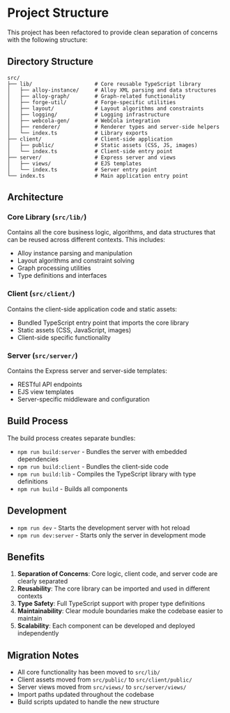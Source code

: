# Project Structure

This project has been refactored to provide clean separation of concerns with the following structure:

## Directory Structure

```
src/
├── lib/                    # Core reusable TypeScript library
│   ├── alloy-instance/     # Alloy XML parsing and data structures
│   ├── alloy-graph/        # Graph-related functionality
│   ├── forge-util/         # Forge-specific utilities
│   ├── layout/             # Layout algorithms and constraints
│   ├── logging/            # Logging infrastructure
│   ├── webcola-gen/        # WebCola integration
│   ├── renderer/           # Renderer types and server-side helpers
│   └── index.ts            # Library exports
├── client/                 # Client-side application
│   ├── public/             # Static assets (CSS, JS, images)
│   └── index.ts            # Client-side entry point
├── server/                 # Express server and views
│   ├── views/              # EJS templates
│   └── index.ts            # Server entry point
└── index.ts                # Main application entry point
```

## Architecture

### Core Library (`src/lib/`)
Contains all the core business logic, algorithms, and data structures that can be reused across different contexts. This includes:
- Alloy instance parsing and manipulation
- Layout algorithms and constraint solving
- Graph processing utilities
- Type definitions and interfaces

### Client (`src/client/`)
Contains the client-side application code and static assets:
- Bundled TypeScript entry point that imports the core library
- Static assets (CSS, JavaScript, images)
- Client-side specific functionality

### Server (`src/server/`)
Contains the Express server and server-side templates:
- RESTful API endpoints
- EJS view templates
- Server-specific middleware and configuration

## Build Process

The build process creates separate bundles:

- `npm run build:server` - Bundles the server with embedded dependencies
- `npm run build:client` - Bundles the client-side code
- `npm run build:lib` - Compiles the TypeScript library with type definitions
- `npm run build` - Builds all components

## Development

- `npm run dev` - Starts the development server with hot reload
- `npm run dev:server` - Starts only the server in development mode

## Benefits

1. **Separation of Concerns**: Core logic, client code, and server code are clearly separated
2. **Reusability**: The core library can be imported and used in different contexts
3. **Type Safety**: Full TypeScript support with proper type definitions
4. **Maintainability**: Clear module boundaries make the codebase easier to maintain
5. **Scalability**: Each component can be developed and deployed independently

## Migration Notes

- All core functionality has been moved to `src/lib/`
- Client assets moved from `src/public/` to `src/client/public/`
- Server views moved from `src/views/` to `src/server/views/`
- Import paths updated throughout the codebase
- Build scripts updated to handle the new structure
